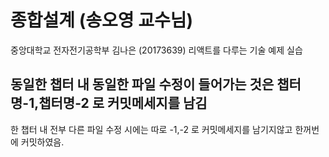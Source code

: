 # 종합설계 (송오영 교수님)

중앙대학교 전자전기공학부 김나은 (20173639)
리액트를 다루는 기술 예제 실습

## 동일한 챕터 내 동일한 파일 수정이 들어가는 것은 챕터명-1,챕터명-2 로 커밋메세지를 남김

한 챕터 내 전부 다른 파일 수정 시에는 따로 -1,-2 로 커밋메세지를 남기지않고 한꺼번에 커밋하였음.
